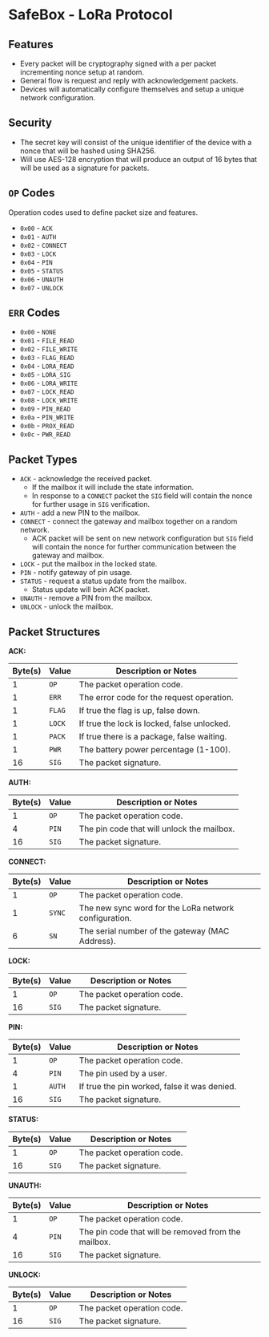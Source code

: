 # SafeBox - LoRa Protocol

## Features

* Every packet will be cryptography signed with a per packet incrementing nonce setup at random.
* General flow is request and reply with acknowledgement packets.
* Devices will automatically configure themselves and setup a unique network configuration.

## Security

* The secret key will consist of the unique identifier of the device with a nonce that will be hashed using SHA256.
* Will use AES-128 encryption that will produce an output of 16 bytes that will be used as a signature for packets.

## `OP` Codes

Operation codes used to define packet size and features.

* `0x00` - `ACK`
* `0x01` - `AUTH`
* `0x02` - `CONNECT`
* `0x03` - `LOCK`
* `0x04` - `PIN`
* `0x05` - `STATUS`
* `0x06` - `UNAUTH`
* `0x07` - `UNLOCK`

## `ERR` Codes

* `0x00` - `NONE`
* `0x01` - `FILE_READ`
* `0x02` - `FILE_WRITE`
* `0x03` - `FLAG_READ`
* `0x04` - `LORA_READ`
* `0x05` - `LORA_SIG`
* `0x06` - `LORA_WRITE`
* `0x07` - `LOCK_READ`
* `0x08` - `LOCK_WRITE`
* `0x09` - `PIN_READ`
* `0x0a` - `PIN_WRITE`
* `0x0b` - `PROX_READ`
* `0x0c` - `PWR_READ`

## Packet Types

* `ACK` - acknowledge the received packet.
  - If the mailbox it will include the state information.
  - In response to a `CONNECT` packet the `SIG` field will contain the nonce for further usage in `SIG` verification.
* `AUTH` - add a new PIN to the mailbox.
* `CONNECT` - connect the gateway and mailbox together on a random network.
  - ACK packet will be sent on new network configuration but `SIG` field will contain the nonce for further communication between the gateway and mailbox.
* `LOCK` - put the mailbox in the locked state.
* `PIN` - notify gateway of pin usage.
* `STATUS` - request a status update from the mailbox.
  - Status update will bein ACK packet.
* `UNAUTH` - remove a PIN from the mailbox.
* `UNLOCK` - unlock the mailbox.

## Packet Structures

__ACK:__

| Byte(s) | Value | Description or Notes |
|---|---|---|
| 1 | `OP` | The packet operation code. |
| 1 | `ERR` | The error code for the request operation. |
| 1 | `FLAG` | If true the flag is up, false down. |
| 1 | `LOCK` | If true the lock is locked, false unlocked. |
| 1 | `PACK` | If true there is a package, false waiting. |
| 1 | `PWR` | The battery power percentage (1-100). |
| 16 | `SIG` | The packet signature. |

__AUTH:__

| Byte(s) | Value | Description or Notes |
|---|---|---|
| 1 | `OP` | The packet operation code. |
| 4 | `PIN` | The pin code that will unlock the mailbox. |
| 16 | `SIG` | The packet signature. |

__CONNECT:__

| Byte(s) | Value | Description or Notes |
|---|---|---|
| 1 | `OP` | The packet operation code. |
| 1 | `SYNC` | The new sync word for the LoRa network configuration. |
| 6 | `SN` | The serial number of the gateway (MAC Address). |

__LOCK:__

| Byte(s) | Value | Description or Notes |
|---|---|---|
| 1 | `OP` | The packet operation code. |
| 16 | `SIG` | The packet signature. |

__PIN:__

| Byte(s) | Value | Description or Notes |
|---|---|---|
| 1 | `OP` | The packet operation code. |
| 4 | `PIN` | The pin used by a user. |
| 1 | `AUTH` | If true the pin worked, false it was denied. |
| 16 | `SIG` | The packet signature. |

__STATUS:__

| Byte(s) | Value | Description or Notes |
|---|---|---|
| 1 | `OP` | The packet operation code. |
| 16 | `SIG` | The packet signature. |

__UNAUTH:__

| Byte(s) | Value | Description or Notes |
|---|---|---|
| 1 | `OP` | The packet operation code. |
| 4 | `PIN` | The pin code that will be removed from the mailbox. |
| 16 | `SIG` | The packet signature. |

__UNLOCK:__

| Byte(s) | Value | Description or Notes |
|---|---|---|
| 1 | `OP` | The packet operation code. |
| 16 | `SIG` | The packet signature. |
